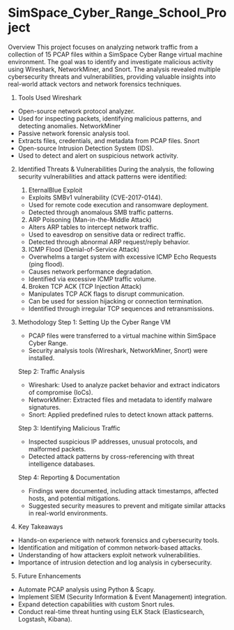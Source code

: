 # SimSpace_Cyber_Range_School_Project
Overview
This project focuses on analyzing network traffic from a collection of 15 PCAP files within a SimSpace Cyber Range virtual machine environment. The goal was to identify and investigate malicious activity using Wireshark, NetworkMiner, and Snort. The analysis revealed multiple cybersecurity threats and vulnerabilities, providing valuable insights into real-world attack vectors and network forensics techniques.

1. Tools Used
  Wireshark
  * Open-source network protocol analyzer.
  * Used for inspecting packets, identifying malicious patterns, and detecting anomalies.
  NetworkMiner
  * Passive network forensic analysis tool.
  * Extracts files, credentials, and metadata from PCAP files.
  Snort
  * Open-source Intrusion Detection System (IDS).
  * Used to detect and alert on suspicious network activity.

2. Identified Threats & Vulnerabilities
During the analysis, the following security vulnerabilities and attack patterns were identified:
   1. EternalBlue Exploit
    * Exploits SMBv1 vulnerability (CVE-2017-0144).
    * Used for remote code execution and ransomware deployment.
    * Detected through anomalous SMB traffic patterns.
      
   2. ARP Poisoning (Man-in-the-Middle Attack)
    * Alters ARP tables to intercept network traffic.
    * Used to eavesdrop on sensitive data or redirect traffic.
    * Detected through abnormal ARP request/reply behavior.
      
   3. ICMP Flood (Denial-of-Service Attack)
    * Overwhelms a target system with excessive ICMP Echo Requests (ping flood).
    * Causes network performance degradation.
    * Identified via excessive ICMP traffic volume.
  
   4. Broken TCP ACK (TCP Injection Attack)
    * Manipulates TCP ACK flags to disrupt communication.
    * Can be used for session hijacking or connection termination.
    * Identified through irregular TCP sequences and retransmissions.

3. Methodology
    Step 1: Setting Up the Cyber Range VM
    * PCAP files were transferred to a virtual machine within SimSpace Cyber Range.
    * Security analysis tools (Wireshark, NetworkMiner, Snort) were installed.
    
    Step 2: Traffic Analysis
    * Wireshark: Used to analyze packet behavior and extract indicators of compromise (IoCs).
    * NetworkMiner: Extracted files and metadata to identify malware signatures.
    * Snort: Applied predefined rules to detect known attack patterns.
    
    Step 3: Identifying Malicious Traffic
    * Inspected suspicious IP addresses, unusual protocols, and malformed packets.
    * Detected attack patterns by cross-referencing with threat intelligence databases.
    
    Step 4: Reporting & Documentation
    * Findings were documented, including attack timestamps, affected hosts, and potential mitigations.
    * Suggested security measures to prevent and mitigate similar attacks in real-world environments.

4. Key Takeaways
* Hands-on experience with network forensics and cybersecurity tools.
* Identification and mitigation of common network-based attacks.
* Understanding of how attackers exploit network vulnerabilities.
* Importance of intrusion detection and log analysis in cybersecurity.

5. Future Enhancements
* Automate PCAP analysis using Python & Scapy.
* Implement SIEM (Security Information & Event Management) integration.
* Expand detection capabilities with custom Snort rules.
* Conduct real-time threat hunting using ELK Stack (Elasticsearch, Logstash, Kibana).



